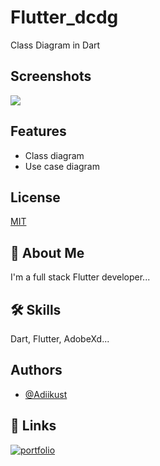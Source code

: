 
# Flutter_dcdg
Class Diagram in Dart


## Screenshots

<img src="https://user-images.githubusercontent.com/99065355/155472070-68cf80c8-2df7-4225-bed9-887bb7e039b4.PNG">



## Features

- Class diagram
- Use case diagram


## License

[MIT](https://choosealicense.com/licenses/mit/)


## 🚀 About Me
I'm a full stack Flutter developer...


## 🛠 Skills
Dart, Flutter, AdobeXd...


## Authors

- [@Adiikust](https://github.com/Adiikust)


## 🔗 Links
[![portfolio](https://img.shields.io/badge/my_portfolio-000?style=for-the-badge&logo=ko-fi&logoColor=white)](https://github.com/Adiikust/)
